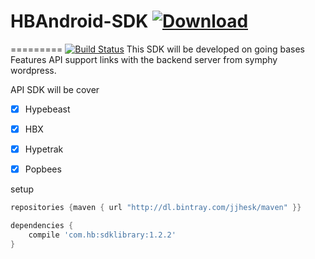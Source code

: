 # HBAndroid-SDK [ ![Download](https://api.bintray.com/packages/jjhesk/maven/sdklibrary/images/download.svg) ](https://bintray.com/jjhesk/maven/sdklibrary/_latestVersion)
=========
[![Build Status](https://travis-ci.org/HKMOpen/SDKhb.svg)](https://travis-ci.org/HKMOpen/SDKhb)
This SDK will be developed on going bases
Features API support links with the backend server from symphy wordpress.

API SDK will be cover 
- [x] Hypebeast 
- [x] HBX
- [x] Hypetrak
- [x] Popbees


setup
```gradle
repositories {maven { url "http://dl.bintray.com/jjhesk/maven" }}

dependencies {
    compile 'com.hb:sdklibrary:1.2.2'
}

```
